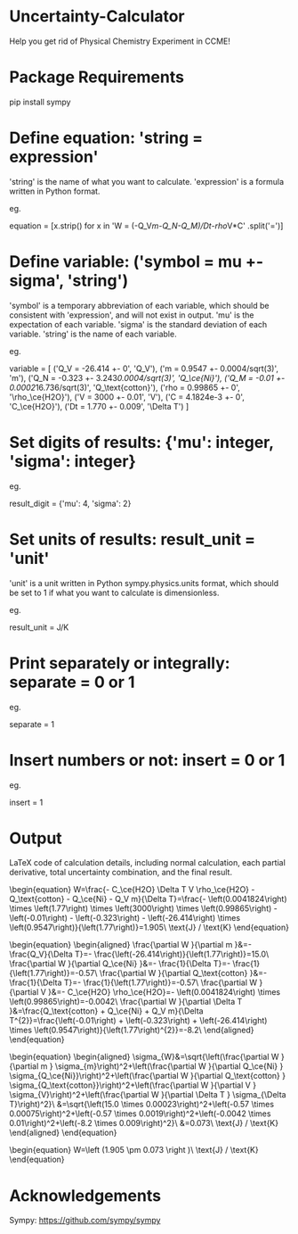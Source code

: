 # Uncertainty-Calculator

Help you get rid of Physical Chemistry Experiment in CCME!


# Package Requirements

pip install sympy


# Define equation: 'string = expression'

'string' is the name of what you want to calculate.
'expression' is a formula written in Python format.

eg.

equation = [x.strip() for x in
            'W = (-Q_V*m-Q_N-Q_M)/Dt-rho*V*C'
            .split('=')]


# Define variable: ('symbol = mu +- sigma', 'string')

'symbol' is a temporary abbreviation of each variable, which should be consistent with 'expression', and will not exist in output.
'mu' is the expectation of each variable.
'sigma' is the standard deviation of each variable.
'string' is the name of each variable.

eg.

variable = [
    ('Q_V = -26.414 +- 0', 'Q_V'),
    ('m = 0.9547 +- 0.0004/sqrt(3)', 'm'),
    ('Q_N = -0.323 +- 3.243*0.0004/sqrt(3)', 'Q_\\ce{Ni}'),
    ('Q_M = -0.01 +- 0.0002*16.736/sqrt(3)', 'Q_\\text{cotton}'),
    ('rho = 0.99865 +- 0', '\\rho_\\ce{H2O}'),
    ('V = 3000 +- 0.01', 'V'),
    ('C = 4.1824e-3 +- 0', 'C_\\ce{H2O}'),
    ('Dt = 1.770 +- 0.009', '\\Delta T')
]


# Set digits of results: {'mu': integer, 'sigma': integer}

eg.

result_digit = {'mu': 4,
                'sigma': 2}


# Set units of results: result_unit = 'unit'

'unit' is a unit written in Python sympy.physics.units format, which should be set to 1 if what you want to calculate is dimensionless.

eg.

result_unit = J/K


# Print separately or integrally: separate = 0 or 1

eg.

separate = 1


# Insert numbers or not: insert = 0 or 1

eg.

insert = 1


# Output

LaTeX code of calculation details, including normal calculation, each partial derivative, total uncertainty combination, and the final result.

\begin{equation}
W=\frac{- C_\ce{H2O} \Delta T V \rho_\ce{H2O} - Q_\text{cotton} - Q_\ce{Ni} - Q_V m}{\Delta T}=\frac{- \left(0.0041824\right) \times \left(1.77\right) \times \left(3000\right) \times \left(0.99865\right) - \left(-0.01\right) - \left(-0.323\right) - \left(-26.414\right) \times \left(0.9547\right)}{\left(1.77\right)}=1.905\ \text{J} / \text{K}
\end{equation}

\begin{equation}
\begin{aligned}
\frac{\partial W }{\partial m }&=- \frac{Q_V}{\Delta T}=- \frac{\left(-26.414\right)}{\left(1.77\right)}=15.0\\
\frac{\partial W }{\partial Q_\ce{Ni} }&=- \frac{1}{\Delta T}=- \frac{1}{\left(1.77\right)}=-0.57\\
\frac{\partial W }{\partial Q_\text{cotton} }&=- \frac{1}{\Delta T}=- \frac{1}{\left(1.77\right)}=-0.57\\
\frac{\partial W }{\partial V }&=- C_\ce{H2O} \rho_\ce{H2O}=- \left(0.0041824\right) \times \left(0.99865\right)=-0.0042\\
\frac{\partial W }{\partial \Delta T }&=\frac{Q_\text{cotton} + Q_\ce{Ni} + Q_V m}{\Delta T^{2}}=\frac{\left(-0.01\right) + \left(-0.323\right) + \left(-26.414\right) \times \left(0.9547\right)}{\left(1.77\right)^{2}}=-8.2\\
\end{aligned}
\end{equation}

\begin{equation}
\begin{aligned}
\sigma_{W}&=\sqrt{\left(\frac{\partial W }{\partial m } \sigma_{m}\right)^2+\left(\frac{\partial W }{\partial Q_\ce{Ni} } \sigma_{Q_\ce{Ni}}\right)^2+\left(\frac{\partial W }{\partial Q_\text{cotton} } \sigma_{Q_\text{cotton}}\right)^2+\left(\frac{\partial W }{\partial V } \sigma_{V}\right)^2+\left(\frac{\partial W }{\partial \Delta T } \sigma_{\Delta T}\right)^2}\\
&=\sqrt{\left(15.0 \times 0.00023\right)^2+\left(-0.57 \times 0.00075\right)^2+\left(-0.57 \times 0.0019\right)^2+\left(-0.0042 \times 0.01\right)^2+\left(-8.2 \times 0.009\right)^2}\\
&=0.073\ \text{J} / \text{K}
\end{aligned}
\end{equation}

\begin{equation}
W=\left (1.905 \pm 0.073 \right )\ \text{J} / \text{K}
\end{equation}


# Acknowledgements
Sympy: https://github.com/sympy/sympy
